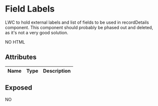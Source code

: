 # Field Labels

LWC to hold external labels and list of fields to be used in recordDetails component.
This component should probably be phased out and deleted, as it's not a very good solution.

NO HTML

## Attributes

| Name | Type | Description |
| ---- | ---- | ----------- |

## Exposed

NO
